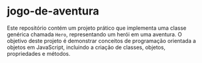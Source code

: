 # jogo-de-aventura
Este repositório contém um projeto prático que implementa uma classe genérica chamada `Hero`, representando um herói em uma aventura. O objetivo deste projeto é demonstrar conceitos de programação orientada a objetos em JavaScript, incluindo a criação de classes, objetos, propriedades e métodos.
